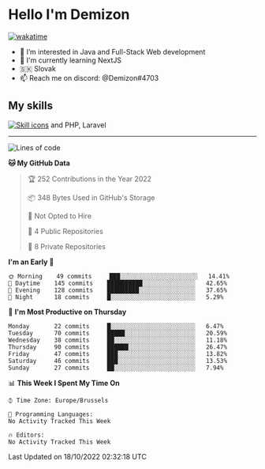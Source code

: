 # Hello I'm Demizon
[![wakatime](https://wakatime.com/badge/user/6ad1949f-d6d7-44f9-9eee-c35e54cc499b.svg)](https://wakatime.com/@6ad1949f-d6d7-44f9-9eee-c35e54cc499b)
- 👀 I’m interested in Java and Full-Stack Web development
- 🌱 I'm currently learning NextJS
- 🇸🇰 Slovak
- 📫 Reach me on discord: @Demizon#4703

## My skills
[![Skill icons](https://skillicons.dev/icons?i=java,js,ts,html,css,react,py,git,docker,linux,mysql,mongo&theme=dark)](https://github.com/Demizon3433) and PHP, Laravel

---

<!--START_SECTION:waka-->
![Lines of code](https://img.shields.io/badge/From%20Hello%20World%20I%27ve%20Written-44%20Thousand%20lines%20of%20code-blue)

**🐱 My GitHub Data** 

> 🏆 252 Contributions in the Year 2022
 > 
> 📦 348 Bytes Used in GitHub's Storage 
 > 
> 🚫 Not Opted to Hire
 > 
> 📜 4 Public Repositories 
 > 
> 🔑 8 Private Repositories  
 > 
**I'm an Early 🐤** 

```text
🌞 Morning    49 commits     ███░░░░░░░░░░░░░░░░░░░░░░   14.41% 
🌆 Daytime    145 commits    ██████████░░░░░░░░░░░░░░░   42.65% 
🌃 Evening    128 commits    █████████░░░░░░░░░░░░░░░░   37.65% 
🌙 Night      18 commits     █░░░░░░░░░░░░░░░░░░░░░░░░   5.29%

```
📅 **I'm Most Productive on Thursday** 

```text
Monday       22 commits     █░░░░░░░░░░░░░░░░░░░░░░░░   6.47% 
Tuesday      70 commits     █████░░░░░░░░░░░░░░░░░░░░   20.59% 
Wednesday    38 commits     ██░░░░░░░░░░░░░░░░░░░░░░░   11.18% 
Thursday     90 commits     ██████░░░░░░░░░░░░░░░░░░░   26.47% 
Friday       47 commits     ███░░░░░░░░░░░░░░░░░░░░░░   13.82% 
Saturday     46 commits     ███░░░░░░░░░░░░░░░░░░░░░░   13.53% 
Sunday       27 commits     ██░░░░░░░░░░░░░░░░░░░░░░░   7.94%

```


📊 **This Week I Spent My Time On** 

```text
⌚︎ Time Zone: Europe/Brussels

💬 Programming Languages: 
No Activity Tracked This Week

🔥 Editors: 
No Activity Tracked This Week

```


 Last Updated on 18/10/2022 02:32:18 UTC
<!--END_SECTION:waka-->
